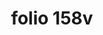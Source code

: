 ---
layout: edition
title: folio 158v
manuscript: Turin, Biblioteca Nazionale, MS N.III.19
sigla: T
iip: t158v.tif
milestone: 316
---
